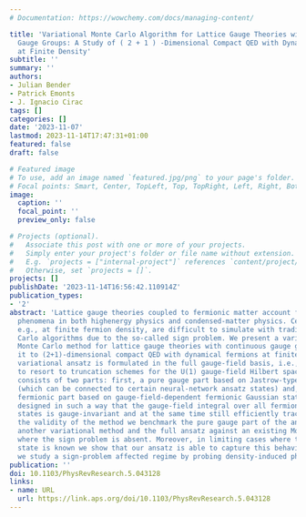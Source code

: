 ```yaml
---
# Documentation: https://wowchemy.com/docs/managing-content/

title: 'Variational Monte Carlo Algorithm for Lattice Gauge Theories with Continuous
  Gauge Groups: A Study of ( 2 + 1 ) -Dimensional Compact QED with Dynamical Fermions
  at Finite Density'
subtitle: ''
summary: ''
authors:
- Julian Bender
- Patrick Emonts
- J. Ignacio Cirac
tags: []
categories: []
date: '2023-11-07'
lastmod: 2023-11-14T17:47:31+01:00
featured: false
draft: false

# Featured image
# To use, add an image named `featured.jpg/png` to your page's folder.
# Focal points: Smart, Center, TopLeft, Top, TopRight, Left, Right, BottomLeft, Bottom, BottomRight.
image:
  caption: ''
  focal_point: ''
  preview_only: false

# Projects (optional).
#   Associate this post with one or more of your projects.
#   Simply enter your project's folder or file name without extension.
#   E.g. `projects = ["internal-project"]` references `content/project/deep-learning/index.md`.
#   Otherwise, set `projects = []`.
projects: []
publishDate: '2023-11-14T16:56:42.110914Z'
publication_types:
- '2'
abstract: 'Lattice gauge theories coupled to fermionic matter account for many interesting
  phenomena in both highenergy physics and condensed-matter physics. Certain regimes,
  e.g., at finite fermion density, are difficult to simulate with traditional Monte
  Carlo algorithms due to the so-called sign problem. We present a variational, sign-problem-free
  Monte Carlo method for lattice gauge theories with continuous gauge groups and apply
  it to (2+1)-dimensional compact QED with dynamical fermions at finite density. The
  variational ansatz is formulated in the full gauge-field basis, i.e., without having
  to resort to truncation schemes for the U(1) gauge-field Hilbert space. The ansatz
  consists of two parts: first, a pure gauge part based on Jastrow-type ansatz states
  (which can be connected to certain neural-network ansatz states) and, second, a
  fermionic part based on gauge-field-dependent fermionic Gaussian states. These are
  designed in such a way that the gauge-field integral over all fermionic Gaussian
  states is gauge-invariant and at the same time still efficiently tractable. To ensure
  the validity of the method we benchmark the pure gauge part of the ansatz against
  another variational method and the full ansatz against an existing Monte Carlo simulation
  where the sign problem is absent. Moreover, in limiting cases where the exact ground
  state is known we show that our ansatz is able to capture this behavior. Finally,
  we study a sign-problem affected regime by probing density-induced phase transitions.'
publication: ''
doi: 10.1103/PhysRevResearch.5.043128
links:
- name: URL
  url: https://link.aps.org/doi/10.1103/PhysRevResearch.5.043128
---
```


